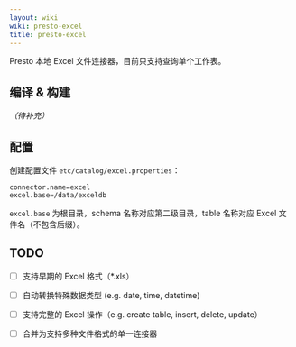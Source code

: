 ```yaml
---
layout: wiki
wiki: presto-excel
title: presto-excel
---
```


Presto 本地 Excel 文件连接器，目前只支持查询单个工作表。

## 编译 & 构建

*（待补充）*

## 配置

创建配置文件 `etc/catalog/excel.properties`：

```
connector.name=excel
excel.base=/data/exceldb
```

`excel.base` 为根目录，schema 名称对应第二级目录，table 名称对应 Excel 文件名（不包含后缀）。

## TODO

- [ ] 支持早期的 Excel 格式（*.xls）

- [ ] 自动转换特殊数据类型 (e.g. date, time, datetime)

- [ ] 支持完整的 Excel 操作（e.g. create table, insert, delete, update）

- [ ] 合并为支持多种文件格式的单一连接器